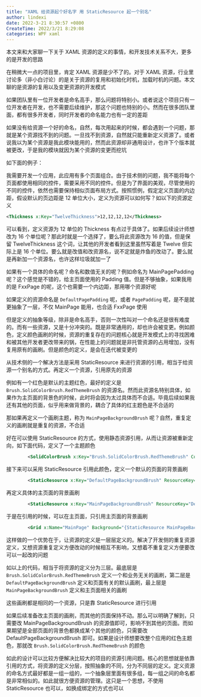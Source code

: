 ```yaml
---
title: "XAML 给资源起个好名字 用 StaticResource 起一个别名"
author: lindexi
date: 2022-3-21 8:30:57 +0800
CreateTime: 2022/3/21 8:29:08
categories: WPF xaml
---
```


本文来和大家聊一下关于 XAML 资源的定义的事情，和开发技术关系不大，更多的是开发的思路

<!--more-->


<!-- CreateTime:2022/3/21 8:29:08 -->

<!-- 标签：wpf,xaml -->
<!-- 发布 -->
<!-- 博客 -->

在稍微大一点的项目里，肯定 XAML 资源是少不了的。对于 XAML 资源，行业里讨论多（非小白讨论）的是关于资源的复用和初始化时机，加载时机的问题。本文聊的是资源的复用以及变更资源的开发模式

如果团队里有一位开发者是命名高手，那么问题将特别小。或者说这个项目只有一位开发者在开发，也不需要后续维护，那这个问题也特别的小。然而在很多团队里面，都有很多开发者，同时开发者的命名能力也有一定的差距

如果没有给资源一个好的命名，自然，每次用起来的时候，都会遇到一个问题，那就是某个资源找不到的问题。一旦找不到资源，自然就只能重新定义资源了。或者说我以为某个资源是我此模块能用的，然而此资源却非通用设计，也许下个版本就被更改，于是我的模块就因为某个资源的变更而挖坑

如下面的例子：

我需要开发一个应用，此应用有多个页面组合。由于技术侧的问题，我不能将每个页面都使用相同的控件，需要采用不同的控件。但是为了界面的美观，尽管使用的不同的控件，依然也需要保持相似页面布局方式。按照惯例，假定定义页面的内边距，假设默认的页边距是 12 单位大小，定义为资源可以如何写？如以下的资源定义

```xml
<Thickness x:Key="TwelveThickness">12,12,12,12</Thickness>
```

可以看到，定义资源为 12 单位的 Thickness 有点过于具体了。如果后续设计师想改为 16 个单位呢？那此时就是一个选择了，要么将此资源改为 16 的值，但是保留 TwelveThickness 这个词，让其他的开发者看到这里虽然写着是 Twelve 但实际上是 16 个单位。要么就是改值和改资源名，说不定就是炸鱼的改动了。要么就是再新加一个资源名，也许这样垃圾就加一了

如果有一个具体的命名呢？命名和数值无关的呢？例如命名为 MainPagePadding 呢？这个感觉是不错的，给主页面使用的 Padding 值。但是不够抽象，如果我用的是 FxxPage 的呢，这个也需要一个内边距，那用哪个资源好呢

如果定义的资源命名是 `DefaultPagePadding` 呢，或者 `PagePadding` 呢，是不是就更抽象了一层，不仅 MainPage 能用，也合适 FxxPage 使用

但是定义的抽象等级，除非是命名高手，否则一次性叫对一个命名还是很有难度的。而有一些资源，又是十分冲突的。既是非常通用的，却也许会被变更。例如颜色，定义颜色画刷的时候，资源的重复存在的问题核心就是开发模式上的寻找困难和被其他开发者更改带来的锅，在性能上的问题就是非托管资源的占用增加，没有复用原有的画刷。但是颜色的定义，是会在迭代被变更的

从技术侧的一个解决方法是采用 StaticResource 来进行资源的引用，相当于给资源一个别名的方式。再定义一个资源，引用原先的资源

例如有一个红色是默认的主题红色，最好的定义是 `Brush.SolidColorBrush.RedThemeBrush` 的资源名。然而此资源名特别具体，如果作为主页面的背景色的时候，此时将会因为太过具体而不合适。毕竟后续如果我还有其他的页面，似乎用来做背景的，耦合了具体的红主题色是不合适的

那如果再定义一个画刷主题，称为 `MainPageBackgroundBrush` 呢？自然，重复定义的画刷就是重复的资源，不合适

好在可以使用 StaticResource 的方式，使用静态资源引用，从而让资源被重新定向，如下面代码，定义了一个主题颜色

```xml
        <SolidColorBrush x:Key="Brush.SolidColorBrush.RedThemeBrush" Color="#FFC10606"/>
```

接下来可以采用 StaticResource 引用此颜色，定义一个默认的页面的背景画刷

```xml
        <StaticResource x:Key="DefaultPageBackgroundBrush" ResourceKey="Brush.SolidColorBrush.RedThemeBrush"/>
```

再定义具体的主页面的背景画刷

```xml
        <StaticResource x:Key="MainPageBackgroundBrush" ResourceKey="DefaultPageBackgroundBrush"/>
```

于是在引用的时候，可以在主页面，只引用主页面的背景画刷

```xml
        <Grid x:Name="MainPage" Background="{StaticResource MainPageBackgroundBrush}"></Grid>
```

这样做的一个优势在于，让资源的定义是一层层定义的。解决了开发侧的重复资源定义，又想资源重复定义方便改动的时候相互不影响，又想着不重复定义方便要改可以一起改的问题

如以上的代码，相当于将资源的定义分为三层。最底层是 `Brush.SolidColorBrush.RedThemeBrush` 定义一个和业务无关的画刷，第二层是 `DefaultPageBackgroundBrush` 定义和页面有关的默认画刷，最上层是 `MainPageBackgroundBrush` 定义和主页面相关的画刷

这些画刷都是相同的一个资源，只是靠 StaticResource 进行引用

如果后续准备改主页面的画刷，而其他的页面保持不动。那么可以明确了解到，只需要改 MainPageBackgroundBrush 的资源值即可，影响不到其他的页面。而如果期望是全部页面的背景色都换成某个其他的颜色，只需要改 DefaultPageBackgroundBrush 即可。如果是设计师想要改整个应用的红色主题色，那就改 `Brush.SolidColorBrush.RedThemeBrush` 的颜色

如此的设计可以比较方便解决比较大的项目的资源引用问题。核心的思想就是依靠引用的方式，将资源的定义分层，按照抽象的不同，分为不同层的定义。定义资源的命名方式最好都是一组一组的，一个抽象层里面有很多组，每一组之间的命名都是非常相似的。如此就很方便资源的管理。这只是一个思想，不使用 StaticResource 也可以，如换成绑定的方式也可以

